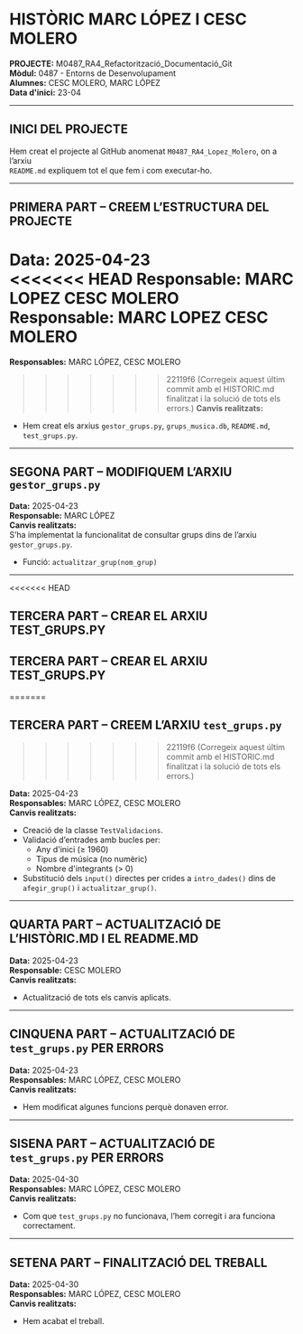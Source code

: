 # HISTÒRIC MARC LÓPEZ I CESC MOLERO

**PROJECTE:** M0487_RA4_Refactorització_Documentació_Git  
**Mòdul:** 0487 - Entorns de Desenvolupament  
**Alumnes:** CESC MOLERO, MARC LÓPEZ  
**Data d'inici:** 23-04

---

## INICI DEL PROJECTE

Hem creat el projecte al GitHub anomenat `M0487_RA4_Lopez_Molero`, on a l’arxiu  
`README.md` expliquem tot el que fem i com executar-ho.

---

## PRIMERA PART – CREEM L’ESTRUCTURA DEL PROJECTE

**Data:** 2025-04-23  
<<<<<<< HEAD
**Responsable:** MARC LOPEZ CESC MOLERO  
**Responsable:** MARC LOPEZ CESC MOLERO  
=======
**Responsables:** MARC LÓPEZ, CESC MOLERO  
>>>>>>> 22119f6 (Corregeix aquest últim commit amb el HISTORIC.md finalitzat i la solució de tots els errors.)
**Canvis realitzats:**
- Hem creat els arxius `gestor_grups.py`, `grups_musica.db`, `README.md`, `test_grups.py`.

---

## SEGONA PART – MODIFIQUEM L’ARXIU `gestor_grups.py`

**Data:** 2025-04-23  
**Responsable:** MARC LÓPEZ  
**Canvis realitzats:**  
S’ha implementat la funcionalitat de consultar grups dins de l’arxiu `gestor_grups.py`.  
- Funció: `actualitzar_grup(nom_grup)`

---

<<<<<<< HEAD
## TERCERA PART – CREAR EL ARXIU TEST_GRUPS.PY
## TERCERA PART – CREAR EL ARXIU TEST_GRUPS.PY
=======
## TERCERA PART – CREEM L’ARXIU `test_grups.py`
>>>>>>> 22119f6 (Corregeix aquest últim commit amb el HISTORIC.md finalitzat i la solució de tots els errors.)

**Data:** 2025-04-23  
**Responsables:** MARC LÓPEZ, CESC MOLERO  
**Canvis realitzats:**
- Creació de la classe `TestValidacions`.  
- Validació d’entrades amb bucles per:  
  - Any d'inici (≥ 1960)  
  - Tipus de música (no numèric)  
  - Nombre d'integrants (> 0)  
- Substitució dels `input()` directes per crides a `intro_dades()` dins de `afegir_grup()` i `actualitzar_grup()`.

---

## QUARTA PART – ACTUALITZACIÓ DE L’HISTÒRIC.MD I EL README.MD

**Data:** 2025-04-23  
**Responsable:** CESC MOLERO  
**Canvis realitzats:**
- Actualització de tots els canvis aplicats.

---

## CINQUENA PART – ACTUALITZACIÓ DE `test_grups.py` PER ERRORS

**Data:** 2025-04-23  
**Responsables:** MARC LÓPEZ, CESC MOLERO  
**Canvis realitzats:**
- Hem modificat algunes funcions perquè donaven error.

---

## SISENA PART – ACTUALITZACIÓ DE `test_grups.py` PER ERRORS

**Data:** 2025-04-30  
**Responsables:** MARC LÓPEZ, CESC MOLERO  
**Canvis realitzats:**
- Com que `test_grups.py` no funcionava, l’hem corregit i ara funciona correctament.

---

## SETENA PART – FINALITZACIÓ DEL TREBALL

**Data:** 2025-04-30  
**Responsables:** MARC LÓPEZ, CESC MOLERO  
**Canvis realitzats:**
- Hem acabat el treball.
